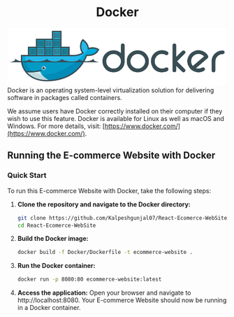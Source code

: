 <h1 align="center">Docker</h1>

![Docker Setup](../public/logo-docker.png)
Docker is an operating system-level virtualization solution for delivering software in packages called containers.

We assume users have Docker correctly installed on their computer if they wish to use this feature. Docker is available for Linux as well as macOS and Windows. For more details, visit: [https://www.docker.com/](https://www.docker.com/).

## Running the E-commerce Website with Docker

### Quick Start

To run this E-commerce Website with Docker, take the following steps:

1. **Clone the repository and navigate to the Docker directory:**

   ```bash
   git clone https://github.com/Kalpeshgunjal07/React-Ecomerce-WebSite.git
   cd React-Ecomerce-WebSite

   ```

2. **Build the Docker image:**
   ```bash
   docker build -f Docker/Dockerfile -t ecommerce-website .
   ```
3. **Run the Docker container:**
   ```bash
   docker run -p 8080:80 ecommerce-website:latest
   ```
4. **Access the application:**
   Open your browser and navigate to http://localhost:8080. Your E-commerce Website should now be running in a Docker container.
